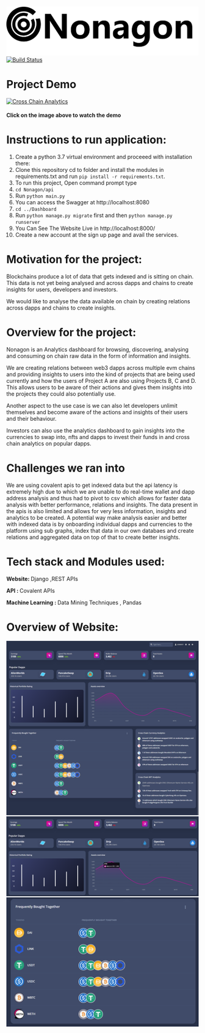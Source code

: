 


[![Nonagon](https://github.com/yuvaraj-06/Nonagon/blob/main/logo.png?raw=true)](https://github.com/yuvaraj-06/Nonagon/blob/main/logo.png?raw=true)
[![Build Status](https://travis-ci.org/joemccann/dillinger.svg?branch=master)](https://travis-ci.org/joemccann/dillinger)

# Project Demo


[![Cross Chain Analytics](https://assets.devfolio.co/hackathons/92aad02596384660a3f09b606d311ee7/projects/938c7774a8544c1cb8ab6503395d7c3c/bad0a071-eebd-4227-9fb7-6f2dd6d21ffa.png)](https://youtu.be/smjalXyNptU "Cross Chain Analytics")
####  Click on the image above to watch the demo

# Instructions to run application:


1. Create a python 3.7 virtual environment and proceeed with installation there:
2. Clone this repository cd to folder and install the modules in requirements.txt and run `pip install -r requirements.txt`.
3. To run this project, Open command prompt type 
4. `cd Nonagon/api`
5. Run `python main.py`
6. You can access the Swagger at http://localhost:8080
7. `cd ../Dashboard`
8. Run `python manage.py migrate` first and then `python manage.py runserver`
9. You Can See The Website Live in  http://localhost:8000/
10. Create a new account at the sign up page and avail the services.

# Motivation for the project:

Blockchains produce a lot of data that gets indexed and is sitting on chain. This data is not yet being analysed and across dapps and chains to create insights for users, developers and investors. 

We would like to analyse the data available on chain by creating relations across dapps and chains to create insights.

# Overview for the project:

Nonagon is an Analytics dashboard for browsing, discovering, analysing and consuming on chain raw data in the form of information and insights. 

We are creating relations between web3 dapps across multiple evm chains and providing insights to users into the kind of projects that are being used currently and how the users of Project A are also using Projects B, C and D. This allows users to be aware of their actions and gives them insights into the projects they could also potentially use. 

Another aspect to the use case is we can also let developers unlimit themselves and become aware of the actions and insights of their users and their behaviour.

Investors can also use the analytics dashboard to gain insights into the currencies to swap into, nfts and dapps to invest their funds in and cross chain analytics on popular dapps. 

# Challenges we ran into

We are using covalent apis to get indexed data but the api latency is extremely high due to which we are unable to do real-time wallet and dapp address analysis and thus had to pivot to csv which allows for faster data analysis with better performance, relations and insights. The data present in the apis is also limited and allows for very less information, insights and analytics to be created. 
A potential way make analysis easier and better with indexed data is by onboarding individual dapps and currencies to the platform using sub graphs, index that data in our own databaes and create relations and aggregated data on top of that to create better insights.

# Tech stack and Modules used:

   <b> Website: </b> Django ,REST APIs 
   
   <b> API : </b>  Covalent APIs
   
   <b> Machine Learning : </b>  Data Mining Techniques , Pandas
   
 
# Overview of Website:

<img src="mocks/1.png">
<img src="mocks/2.png">
<img src="mocks/3.png">






